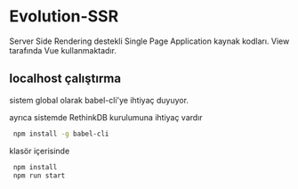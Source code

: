 # Evolution-SSR

Server Side Rendering destekli Single Page Application kaynak kodları.
View tarafında Vue kullanmaktadır.

localhost çalıştırma
------------------

sistem global olarak babel-cli'ye ihtiyaç duyuyor.

ayrıca sistemde RethinkDB kurulumuna ihtiyaç vardır
```bash 
 npm install -g babel-cli
```
klasör içerisinde

```bash
 npm install
 npm run start
 ```